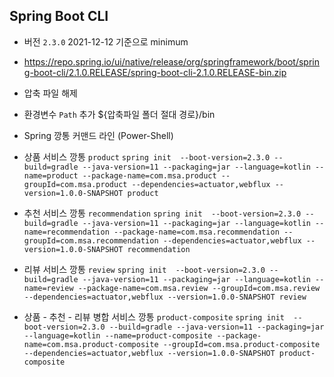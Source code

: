 ## Spring Boot CLI
- 버전 `2.3.0` 2021-12-12 기준으로 minimum
- https://repo.spring.io/ui/native/release/org/springframework/boot/spring-boot-cli/2.1.0.RELEASE/spring-boot-cli-2.1.0.RELEASE-bin.zip
- 압축 파일 해제
- 환경변수 `Path` 추가 ${압축파일 폴더 절대 경로}/bin
- Spring 깡통 커맨드 라인 (Power-Shell)
- 상품 서비스 깡통 `product`
`spring init  --boot-version=2.3.0 --build=gradle --java-version=11 --packaging=jar --language=kotlin --name=product --package-name=com.msa.product --groupId=com.msa.product --dependencies=actuator,webflux --version=1.0.0-SNAPSHOT product`
  
- 추천 서비스 깡통 `recommendation`
`spring init  --boot-version=2.3.0 --build=gradle --java-version=11 --packaging=jar --language=kotlin --name=recommendation --package-name=com.msa.recommendation --groupId=com.msa.recommendation --dependencies=actuator,webflux --version=1.0.0-SNAPSHOT recommendation`

- 리뷰 서비스 깡통 `review`
`spring init  --boot-version=2.3.0 --build=gradle --java-version=11 --packaging=jar --language=kotlin --name=review --package-name=com.msa.review --groupId=com.msa.review --dependencies=actuator,webflux --version=1.0.0-SNAPSHOT review`

- 상품 - 추천 - 리뷰 병합 서비스 깡통 `product-composite`
  `spring init  --boot-version=2.3.0 --build=gradle --java-version=11 --packaging=jar --language=kotlin --name=product-composite --package-name=com.msa.product-composite --groupId=com.msa.product-composite --dependencies=actuator,webflux --version=1.0.0-SNAPSHOT product-composite`
  

